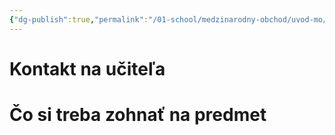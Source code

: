 ```yaml
---
{"dg-publish":true,"permalink":"/01-school/medzinarodny-obchod/uvod-mo/","tags":["year2","winterSemester","uniMO"]}
---
```


# Kontakt na učiteľa


# Čo si treba zohnať na predmet